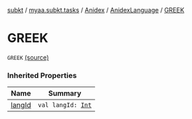 [subkt](../../../index.md) / [myaa.subkt.tasks](../../index.md) / [Anidex](../index.md) / [AnidexLanguage](index.md) / [GREEK](./-g-r-e-e-k.md)

# GREEK

`GREEK` [(source)](https://github.com/Myaamori/SubKt/blob/master/src/main/kotlin/myaa/subkt/tasks/tasks.kt#L1055)

### Inherited Properties

| Name | Summary |
|---|---|
| [langId](lang-id.md) | `val langId: `[`Int`](https://kotlinlang.org/api/latest/jvm/stdlib/kotlin/-int/index.html) |
